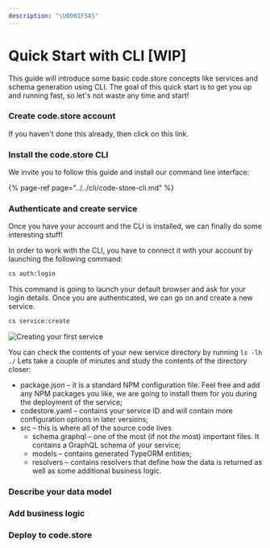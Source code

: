 ```yaml
---
description: "\U0001F5A5"
---
```


# Quick Start with CLI \[WIP\]

This guide will introduce some basic code.store concepts like services and schema generation using CLI. The goal of this quick start is to get you up and running fast, so let's not waste any time and start!

### Create code.store account

If you haven't done this already, then click on this link.

### Install the code.store CLI

We invite you to follow this guide and install our command line interface:

{% page-ref page="../../cli/code-store-cli.md" %}

### Authenticate and create service

Once you have your account and the CLI is installed, we can finally do some interesting stuff!

In order to work with the CLI, you have to connect it with your account by launching the following command:

```bash
cs auth:login
```

This command is going to launch your default browser and ask for your login details. Once you are authenticated, we can go on and create a new service.

```bash
cs service:create
```

![Creating your first service](../../.gitbook/assets/service-create.gif)

You can check the contents of your new service directory by running `ls -lh ./` Lets take a couple of minutes and study the contents of the directory closer:

* package.json – it is a standard NPM configuration file. Feel free and add any NPM packages you like, we are going to install them for you during the deployment of the service;
* codestore.yaml – contains your service ID and will contain more configuration options in later versions;
* src – this is where all of the source code lives
  * schema.graphql – one of the most \(if not _the_ most\) important files. It contains a GraphQL schema of your service;
  * models – contains generated TypeORM entities;
  * resolvers – contains resolvers that define how the data is returned as well as some additional business logic.

### Describe your data model

### Add business logic

### Deploy to code.store


